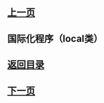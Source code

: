 ## [上一页](course55)
## 国际化程序（local类）







## [返回目录](https://wuchengcheng110120.github.io/aliyunjava3/list)
## [下一页](course57)

